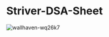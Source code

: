 # Striver-DSA-Sheet

![wallhaven-wq26k7](https://user-images.githubusercontent.com/82227776/194229482-d7a8c5d6-ad8e-4a4f-8a20-cfc3f3a3350c.jpg)
